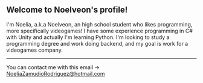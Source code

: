 ## Welcome to Noelveon's profile!
I'm Noelia, a.k.a Noelveon, an high school student who likes programming, more specifically videogames!
I have some experience programming in C# with Unity and actually I'm learning Python.
I'm looking to study a programming degree and work doing backend, and my goal is work for a videogames company.
***
You can contact me with this email -> NoeliaZamudioRodriguez@hotmail.com
<!--
**Noelveon/Noelveon** is a ✨ _special_ ✨ repository because its `README.md` (this file) appears on your GitHub profile.

Here are some ideas to get you started:

- 🔭 I’m currently working on ...
- 🌱 I’m currently learning ...
- 👯 I’m looking to collaborate on ...
- 🤔 I’m looking for help with ...
- 💬 Ask me about ...
- 📫 How to reach me: ...
- 😄 Pronouns: ...
- ⚡ Fun fact: ...
-->
